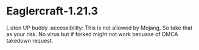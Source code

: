 # Eaglercraft-1.21.3
Listen UP buddy :accessibility: This is not allowed by Mojang,
So take that as your risk. No virus but if forked might not work becuase of DMCA takedown request.
